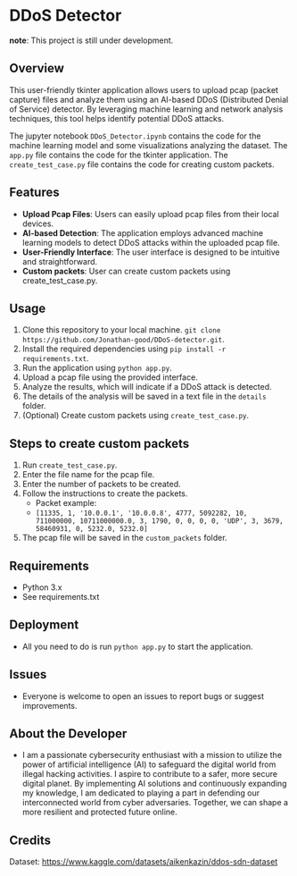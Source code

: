 # DDoS Detector
**note**: This project is still under development.

## Overview

This user-friendly tkinter application allows users to upload pcap (packet capture) files and analyze them using an AI-based DDoS (Distributed Denial of Service) detector. By leveraging machine learning and network analysis techniques, this tool helps identify potential DDoS attacks.

The jupyter notebook `DDoS_Detector.ipynb` contains the code for the machine learning model and some visualizations analyzing the dataset. The `app.py` file contains the code for the tkinter application. The `create_test_case.py` file contains the code for creating custom packets.

## Features

- **Upload Pcap Files**: Users can easily upload pcap files from their local devices.
- **AI-based Detection**: The application employs advanced machine learning models to detect DDoS attacks within the uploaded pcap file.
- **User-Friendly Interface**: The user interface is designed to be intuitive and straightforward.
- **Custom packets**: User can create custom packets using create_test_case.py.

## Usage

1. Clone this repository to your local machine. `git clone https://github.com/Jonathan-good/DDoS-detector.git`.
2. Install the required dependencies using `pip install -r requirements.txt`.
3. Run the application using `python app.py`.
4. Upload a pcap file using the provided interface.
5. Analyze the results, which will indicate if a DDoS attack is detected.
6. The details of the analysis will be saved in a text file in the `details` folder.
7. (Optional) Create custom packets using `create_test_case.py`.

## Steps to create custom packets

1. Run `create_test_case.py`.
2. Enter the file name for the pcap file.
3. Enter the number of packets to be created.
4. Follow the instructions to create the packets.
   * Packet example:
   * `[11335, 1, '10.0.0.1', '10.0.0.8', 4777, 5092282, 10, 711000000,
        10711000000.0, 3, 1790, 0, 0, 0, 0, 'UDP', 3, 3679, 58460931, 0,
        5232.0, 5232.0]`
5. The pcap file will be saved in the `custom_packets` folder.

## Requirements

- Python 3.x
- See requirements.txt

## Deployment

- All you need to do is run `python app.py` to start the application.

## Issues

- Everyone is welcome to open an issues to report bugs or suggest improvements.

## About the Developer

- I am a passionate cybersecurity enthusiast with a mission to utilize the power of artificial intelligence (AI) to safeguard the digital world from illegal hacking activities. I aspire to contribute to a safer, more secure digital planet. By implementing AI solutions and continuously expanding my knowledge, I am dedicated to playing a part in defending our interconnected world from cyber adversaries. Together, we can shape a more resilient and protected future online.

## Credits

Dataset: https://www.kaggle.com/datasets/aikenkazin/ddos-sdn-dataset